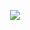 <p align='center'><img src='https://www.tutorialspoint.com/asp.net_core/images/layout_view.jpg'><p/>
